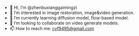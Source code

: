 - 👋 Hi, I’m @zhenbuxianggaimingzi
- 👀 I’m interested in image restoration, image&video generation.
- 🌱 I’m currently learning diffusion model, flow-based model.
- 💞️ I’m looking to collaborate on video generate models.
- 📫 How to reach me: cyf9495@gmail.com

<!---
zhenbuxianggaimingzi/zhenbuxianggaimingzi is a ✨ special ✨ repository because its `README.md` (this file) appears on your GitHub profile.
You can click the Preview link to take a look at your changes.
--->

